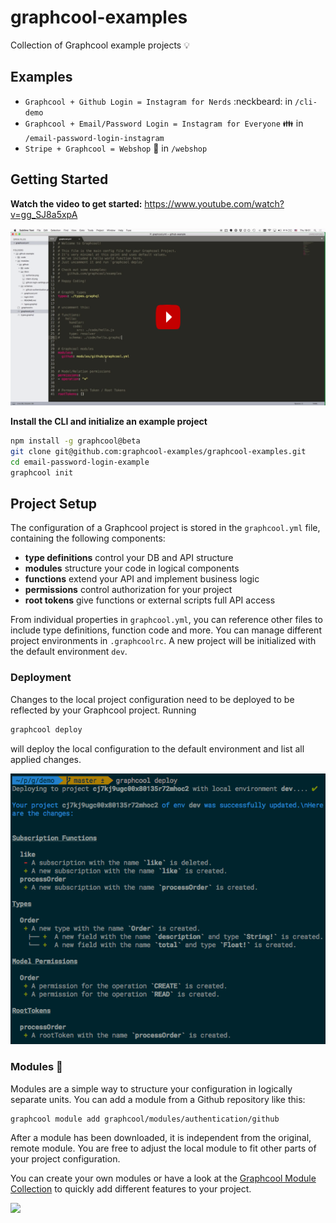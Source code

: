 # graphcool-examples

Collection of Graphcool example projects 💡

## Examples
- `Graphcool + Github Login = Instagram for Nerds` :neckbeard: in `/cli-demo`
- `Graphcool + Email/Password Login = Instagram for Everyone` :family: in `/email-password-login-instagram`
- `Stripe + Graphcool = Webshop` :iphone: in `/webshop`

## Getting Started

**Watch the video to get started:** https://www.youtube.com/watch?v=gg_SJ8a5xpA

[![](./thumbnail.png)](https://www.youtube.com/watch?v=gg_SJ8a5xpA)

**Install the CLI and initialize an example project**

```sh
npm install -g graphcool@beta
git clone git@github.com:graphcool-examples/graphcool-examples.git
cd email-password-login-example
graphcool init
```

## Project Setup

The configuration of a Graphcool project is stored in the `graphcool.yml` file, containing the following components:

* **type definitions** control your DB and API structure
* **modules** structure your code in logical components
* **functions** extend your API and implement business logic
* **permissions** control authorization for your project
* **root tokens** give functions or external scripts full API access

From individual properties in `graphcool.yml`, you can reference other files to include type definitions, function code and more. You can manage different project environments in `.graphcoolrc`. A new project will be initialized with the default environment `dev`.

### Deployment

Changes to the local project configuration need to be deployed to be reflected by your Graphcool project. Running

```sh
graphcool deploy
```

will deploy the local configuration to the default environment and list all applied changes.

![](./deploy.png)

### Modules 🎁

Modules are a simple way to structure your configuration in logically separate units. You can add a module from a Github repository like this:

```sh
graphcool module add graphcool/modules/authentication/github
```

After a module has been downloaded, it is independent from the original, remote module. You are free to adjust the local module to fit other parts of your project configuration.

You can create your own modules or have a look at the
[Graphcool Module Collection](https://github.com/graphcool/modules) to quickly add different features to your project.

![](http://i.imgur.com/5RHR6Ku.png)
